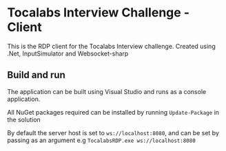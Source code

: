 # Tocalabs Interview Challenge - Client

This is the RDP client for the Tocalabs Interview challenge.
Created using .Net, InputSimulator and Websocket-sharp

## Build and run

The application can be built using Visual Studio and runs as a console application.  
  
All NuGet packages required can be installed by running `Update-Package` in the solution  
  
By default the server host is set to `ws://localhost:8080`, and can be set by passing as an argument e.g `TocalabsRDP.exe ws://localhost:8080`